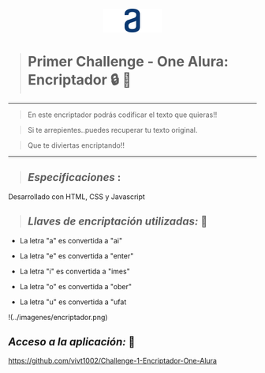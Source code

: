 

<p align="center"> <img src="imagenes/Logo.png"> </p>






># **Primer Challenge - One Alura: Encriptador** :lock: :key:

______________________________________________________________

> En este encriptador podrás codificar el texto que quieras!!

> Si te arrepientes..puedes recuperar tu texto original.

> Que te diviertas encriptando!!

______________________________________________________________

  
                                                                
                                                                
                                                                

>## *Especificaciones* :

Desarrollado con HTML, CSS y Javascript
  
    
    


                                                                             
                                                                             
                                                                             
>## *Llaves de encriptación utilizadas:* :closed_lock_with_key:

* La letra "a" es convertida a "ai"

* La letra "e" es convertida a "enter"

* La letra "i" es convertida a "imes"

* La letra "o" es convertida a "ober"

* La letra "u" es convertida a "ufat



!(../imagenes/encriptador.png)


## *Acceso a la aplicación:* :link:


https://github.com/vivt1002/Challenge-1-Encriptador-One-Alura
